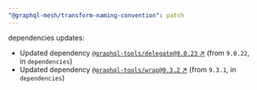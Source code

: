 ```yaml
---
"@graphql-mesh/transform-naming-convention": patch
---
```

dependencies updates:
  - Updated dependency [`@graphql-tools/delegate@9.0.23` ↗︎](https://www.npmjs.com/package/@graphql-tools/delegate/v/9.0.23) (from `9.0.22`, in `dependencies`)
  - Updated dependency [`@graphql-tools/wrap@9.3.2` ↗︎](https://www.npmjs.com/package/@graphql-tools/wrap/v/9.3.2) (from `9.3.1`, in `dependencies`)
